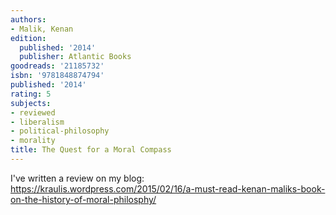 ```yaml
---
authors:
- Malik, Kenan
edition:
  published: '2014'
  publisher: Atlantic Books
goodreads: '21185732'
isbn: '9781848874794'
published: '2014'
rating: 5
subjects:
- reviewed
- liberalism
- political-philosophy
- morality
title: The Quest for a Moral Compass
---
```

I've written a review on my blog: https://kraulis.wordpress.com/2015/02/16/a-must-read-kenan-maliks-book-on-the-history-of-moral-philosphy/
